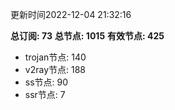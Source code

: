 更新时间2022-12-04 21:32:16

**总订阅: 73**
**总节点: 1015**
**有效节点: 425**
- trojan节点: 140
- v2ray节点: 188
- ss节点: 90
- ssr节点: 7
